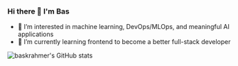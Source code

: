 ### Hi there 👋 I'm Bas
- 👀 I’m interested in machine learning, DevOps/MLOps, and meaningful AI applications
- 🌱 I’m currently learning frontend to become a better full-stack developer

![baskrahmer's GitHub stats](https://github-readme-stats-git-master-rstaa-rickstaa.vercel.app/api?username=baskrahmer&hide=stars&show_icons=true&count_private=true&include_all_commits=false&role=OWNER,COLLABORATOR&theme=gotham)

<!-- ![Top Langs](https://github-readme-stats.vercel.app/api/top-langs/?username=baskrahmer) -->
